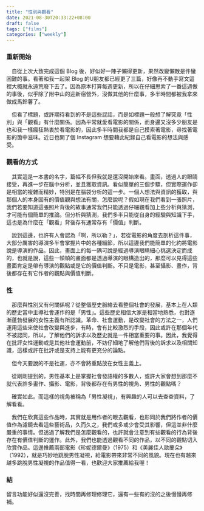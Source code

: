 ```yaml
---
title: "性別與觀看"
date: 2021-08-30T20:33:22+08:00
draft: false
tags: ["films"]
categories: ["weekly"]
---
```


### 重新開始

&emsp;自從上次大致完成這個 Blog 後，好似好一陣子懶得更新，果然改變懶散是件蠻困難的事。看著和我一起架 Blog 的U朋友都已經更了三篇，好像再不動手寫文這裡大概就永遠荒廢下去了。<!--more-->因為原本打算每週更新，所以在仔細思索了一番這週做的事後，似乎除了附中山的迎新宿營外，沒做其他的什麼事，多半時間都被我拿來做成馬鈴薯了。

&emsp;但看了標題，或許期待看到的不是這些屁話，而是如標題一般想了解究竟「性別」與「觀看」有什麼關係。因為平常就愛看電影的關係，而身邊又沒多少朋友是也和我一樣瘋狂熱衷於看電影的，因此多半時間我都是自己摸索著電影，尋找著電影的箇中滋味。近日也開了個 Instagram 想要藉此紀錄自己看電影的想法與感受。

### 觀看的方式

&emsp;其實這是一本書的名字，篇幅不長但我就是還沒開始來看。畫面，透過人的眼睛接受，再進一步在腦中分析，並且獲取資訊。看似簡單的三個步驟，但實際運作卻是相當的複雜而精妙，特別是在腦袋分析的這一步。一個人想法與資訊的獲取，與那個人的本身固有的價值觀與想法有關，怎麼說呢？假如現在我們看到一張照片，我們若要知道這張照片背後的故事通常我們只能透過仔細觀看加上些分析與猜測，才可能有個簡單的推論。但分析與猜測，我們多半只能從自身的經驗與知識下手，這也是為什麼在「觀看」背後存有通常存有「價值」判斷。

&emsp;說到這邊，也許有人會認為「啊，所以勒？」，若從電影的角度去剖析這件事，大部分厲害的導演多半會掌握片中的各種細節，所以這邊我們能簡單的化約將電影說是導演的作品。因此，畫面上的每一隅可說是經過導演眼睛細心挑選決定而成的，也就是說，這些一幀幀的畫面都是透過導演的眼構造出的，那麼可以見得這些畫面肯定是帶有導演的觀點或是它的價值判斷。不只是電影，甚至攝影、畫作，背後都存在有它作者的觀點與價值判斷。

### 性

&emsp;那麼與性別又有何關係呢？從整個歷史脈絡去看整個社會的發展，基本上在人類的歷史當中主導社會運作的是「男性」。這些歷史相信大家是相當地熟悉，也對逐漸蓬勃發展的女性主義有所認識。革命、社會運動，是改變社會的方法之一，人們運用這些來使社會改變與進步，有時，會有比較激烈的手段，因此或許在那個年代不被認同，所以，了解他們的訴求以及歷史就是一件相當重要的事。因此，我覺得在批評女性運動或是其他社會運動前，不妨仔細地了解他們背後的訴求以及相關知識，這樣或許在批評或是支持上能有更充分的論點。

&emsp;但今天要說的不是社運，亦不會將重點放在女性主義上。

&emsp;從剛剛提到的，男性基本上是掌握社會發語權的多數人，或許大家會想到那麼不就代表許多畫作、攝影、電影，背後都存在有男性的視角、男性的觀點嗎？

&emsp;確實如此。而這樣的視角被稱為「男性凝視」，有興趣的人可以去查查資料，了解看看。

&emsp;我們在欣賞這些作品時，其實就是用作者的眼去觀看，也形同於我們將作者的價值作為濾鏡去看這些藝術品，久而久之，我們或多或少會受其影響，但這並非什麼嚴重的事情。但透過了解我們是怎麼觀看的，也許就會注意到有些觀看的行為背後存在有價值判斷的運作。此外，我們也能透過觀看不同的作品，以不同的觀點切入欣賞作品。這邊推薦兩部電影《珍妮德爾曼》（1975）和《美麗佳人歐蘭朵》（1992），就是巧妙地跳脫男性凝視，給電影帶來非常不同的風貌。現在也有越來越多跳脫男性凝視的作品值得一看，也歡迎大家推薦給我喔！

### 結

留言功能好似還沒完善，找時間再修理修理它，還有一些有的沒的之後慢慢再修補。
